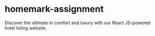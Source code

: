 # homemark-assignment
Discover the ultimate in comfort and luxury with our React JS-powered hotel listing website. 
